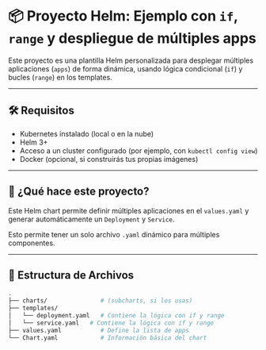 # 📦 Proyecto Helm: Ejemplo con `if`, `range` y despliegue de múltiples apps

Este proyecto es una plantilla Helm personalizada para desplegar múltiples aplicaciones (`apps`) de forma dinámica, usando lógica condicional (`if`) y bucles (`range`) en los templates.

---

## 🛠️ Requisitos

- Kubernetes instalado (local o en la nube)
- Helm 3+
- Acceso a un cluster configurado (por ejemplo, con `kubectl config view`)
- Docker (opcional, si construirás tus propias imágenes)

---

## 🚀 ¿Qué hace este proyecto?

Este Helm chart permite definir múltiples aplicaciones en el `values.yaml` y generar automáticamente un `Deployment` y `Service`.

Esto permite tener un solo archivo `.yaml` dinámico para múltiples componentes.

---

## 📁 Estructura de Archivos

```bash
.
├── charts/               # (subcharts, si los usas)
├── templates/
│   └── deployment.yaml   # Contiene la lógica con if y range
│   └── service.yaml   # Contiene la lógica con if y range
├── values.yaml           # Define la lista de apps
└── Chart.yaml            # Información básica del chart

